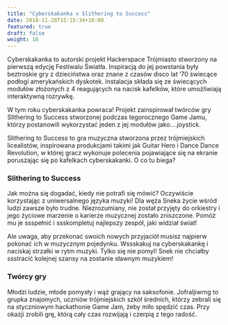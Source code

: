 ```yaml
---
title: "Cyberskakanka x Slithering to Success"
date: 2018-11-28T15:15:34+10:00
featured: true
draft: false
weight: 10
---
```


Cyberskakanka to autorski projekt Hackerspace Trójmiasto stworzony na pierwszą edycję Festiwalu Światła. Inspiracją do jej powstania były beztroskie gry z dzieciństwa oraz znane z czasów disco lat ‘70 świecące podłogi amerykańskich dyskotek. Instalacja składa się ze świecących modułów złożonych z 4 reagujących na nacisk kafelków, które umożliwiają interaktywną rozrywkę.

W tym roku cyberskakanka powraca! Projekt zainspirował twórców gry Slithering to Success stworzonej podczas tegorocznego Game Jamu, którzy postanowili wykorzystać jeden z jej modułów jako….joystick. 

Slithering to Success to gra muzyczna stworzona przez trójmiejskich licealistów, inspirowana produkcjami takimi jak Guitar Hero i Dance Dance Revolution, w której gracz wykonuje polecenia pojawiające się na ekranie poruszając się po kafelkach cyberskakanki. O co tu biega?


### Slithering to Success

Jak można się dogadać, kiedy nie potrafi się mówić? Oczywiście korzystając z uniwersalnego języka muzyki! Dla węża Sneka życie wśród ludzi zawsze było trudne. Niezrozumiany, nie został przyjęty do orkiestry i jego życiowe marzenie o karierze muzycznej zostało zniszczone. Pomóż mu je ssspełnić i ssskompletuj najlepszy zespół, jaki widział świat! 

Ale uwaga, aby przekonać swoich nowych przyjaciół musisz najpierw pokonać ich w muzycznym pojedynku. Wssskakuj na cyberskakankę i naciskaj strzałki w rytm muzyki. Tylko się nie pomyl! Snek nie chciałby ssstracić kolejnej szansy na zostanie sławnym muzykiem!

### Twórcy gry

Młodzi ludzie, młode pomysły i wąż grający na saksofonie. Jofraljiwrng to grupka znajomych, uczniów trójmiejskich szkół średnich, którzy zebrali się na styczniowym hackathonie Game Jam, żeby miło spędzić czas. Przy okazji zrobili grę, którą cały czas rozwijają i czerpią z tego radość.